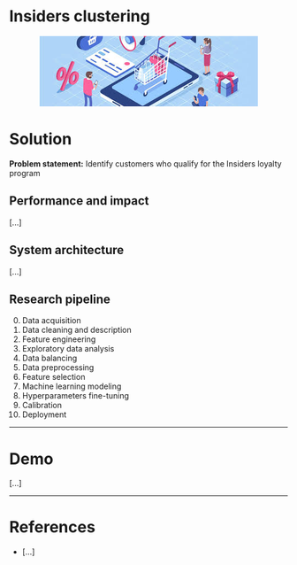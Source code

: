 # **Insiders clustering**
<p align="center"><img src="reports/figures/banner.jpeg"></p>

# Solution
**Problem statement:** Identify customers who qualify for the Insiders loyalty program

## Performance and impact
[...]

## System architecture
[...]

## Research pipeline
0. Data acquisition
1. Data cleaning and description
2. Feature engineering
3. Exploratory data analysis
4. Data balancing
5. Data preprocessing
6. Feature selection
7. Machine learning modeling
8. Hyperparameters fine-tuning
9. Calibration
10. Deployment

---

# Demo
[...]

---

# References
- [...]
